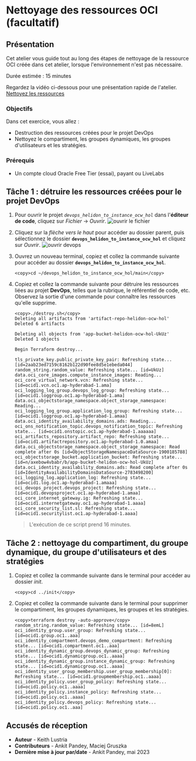 # Nettoyage des ressources OCI (facultatif)

## Présentation

Cet atelier vous guide tout au long des étapes de nettoyage de la ressource OCI créée dans cet atelier, lorsque l'environnement n'est pas nécessaire.

Durée estimée : 15 minutes

Regardez la vidéo ci-dessous pour une présentation rapide de l'atelier. [Nettoyez les ressources](videohub:1_cyuzrf2g)

### Objectifs

Dans cet exercice, vous allez :

*   Destruction des ressources créées pour le projet DevOps
*   Nettoyez le compartiment, les groupes dynamiques, les groupes d'utilisateurs et les stratégies.

### Prérequis

*   Un compte cloud Oracle Free Tier (essai), payant ou LiveLabs

## Tâche 1 : détruire les ressources créées pour le projet DevOps

1.  Pour ouvrir le projet _`devops_helidon_to_instance_ocw_hol`_ dans l'**éditeur de code**, cliquez sur _Fichier_ -> _Ouvrir_. ![ouvrir le fichier](images/open-file.png)
    
2.  Cliquez sur la _flèche vers le haut_ pour accéder au dossier parent, puis sélectionnez le dossier **`devops_helidon_to_instance_ocw_hol`** et cliquez sur _Ouvrir_. ![ouvrir devops](images/open-devops.png)
    
3.  Ouvrez un nouveau terminal, copiez et collez la commande suivante pour accéder au dossier **`devops_helidon_to_instance_ocw_hol`**.
    
        <copy>cd ~/devops_helidon_to_instance_ocw_hol/main</copy>
        
4.  Copiez et collez la commande suivante pour détruire les ressources liées au projet **DevOps**, telles que la rubrique, le référentiel de code, etc. Observez la sortie d'une commande pour connaître les ressources qu'elle supprime.
    
        <copy>./destroy.sh</copy>
        Deleting all artifacts from 'artifact-repo-helidon-ocw-hol'
        Deleted 6 artifacts
        
        Deleting all objects from 'app-bucket-helidon-ocw-hol-UkUz'
        Deleted 1 objects
        
        Begin Terraform destroy...
        
        tls_private_key.public_private_key_pair: Refreshing state... [id=2aab23ed7159c8162b122d90fee8d5e1ebeda044]
        random_string.random_value: Refreshing state... [id=UkUz]
        data.oci_core_images.compute_instance_images: Reading...
        oci_core_virtual_network.vcn: Refreshing state... [id=ocid1.vcn.oc1.ap-hyderabad-1.ama]
        oci_logging_log_group.devops_log_group: Refreshing state... [id=ocid1.loggroup.oc1.ap-hyderabad-1.ama]
        data.oci_objectstorage_namespace.object_storage_namespace: Reading...
        oci_logging_log_group.application_log_group: Refreshing state... [id=ocid1.loggroup.oc1.ap-hyderabad-1.amaa]
        data.oci_identity_availability_domains.ads: Reading...
        oci_ons_notification_topic.devops_notification_topic: Refreshing state... [id=ocid1.onstopic.oc1.ap-hyderabad-1.aaaaaa]
        oci_artifacts_repository.artifact_repo: Refreshing state... [id=ocid1.artifactrepository.oc1.ap-hyderabad-1.0.amaa]
        data.oci_objectstorage_namespace.object_storage_namespace: Read complete after 0s [id=ObjectStorageNamespaceDataSource-1900185788]
        oci_objectstorage_bucket.application_bucket: Refreshing state... [id=n/axebow4vbabr/b/app-bucket-helidon-ocw-hol-UkUz]
        data.oci_identity_availability_domains.ads: Read complete after 0s [id=IdentityAvailabilityDomainsDataSource-2783498200]
        oci_logging_log.application_log: Refreshing state... [id=ocid1.log.oc1.ap-hyderabad-1.amaaa]
        oci_devops_project.devops_project: Refreshing state... [id=ocid1.devopsproject.oc1.ap-hyderabad-1.amaa]
        oci_core_internet_gateway.ig: Refreshing state... [id=ocid1.internetgateway.oc1.ap-hyderabad-1.aaaa]
        oci_core_security_list.sl: Refreshing state... [id=ocid1.securitylist.oc1.ap-hyderabad-1.aaaa]
        
    
    > L'exécution de ce script prend 16 minutes.
    

## Tâche 2 : nettoyage du compartiment, du groupe dynamique, du groupe d'utilisateurs et des stratégies

1.  Copiez et collez la commande suivante dans le terminal pour accéder au dossier _init_.
    
        <copy>cd ../init</copy>
        
2.  Copiez et collez la commande suivante dans le terminal pour supprimer le compartiment, les groupes dynamiques, les groupes et les stratégies.
    
        <copy>terraform destroy -auto-approve</copy>
        random_string.random_value: Refreshing state... [id=8emL]
        oci_identity_group.user_group: Refreshing state... [id=ocid1.group.oc1..aaa]
        oci_identity_compartment.devops_demo_compartment: Refreshing state... [id=ocid1.compartment.oc1..aaa]
        oci_identity_dynamic_group.devops_dynamic_group: Refreshing state... [id=ocid1.dynamicgroup.oc1..aaaa]
        oci_identity_dynamic_group.instance_dynamic_group: Refreshing state... [id=ocid1.dynamicgroup.oc1..aaaa]
        oci_identity_user_group_membership.user_group_membership[0]: Refreshing state... [id=ocid1.groupmembership.oc1..aaaa]
        oci_identity_policy.user_group_policy: Refreshing state... [id=ocid1.policy.oc1..aaaa]
        oci_identity_policy.instance_policy: Refreshing state... [id=ocid1.policy.oc1..aaaa]
        oci_identity_policy.devops_policy: Refreshing state... [id=ocid1.policy.oc1..aaa]
        

## Accusés de réception

*   **Auteur** - Keith Lustria
*   **Contributeurs** - Ankit Pandey, Maciej Gruszka
*   **Dernière mise à jour par/date** - Ankit Pandey, mai 2023